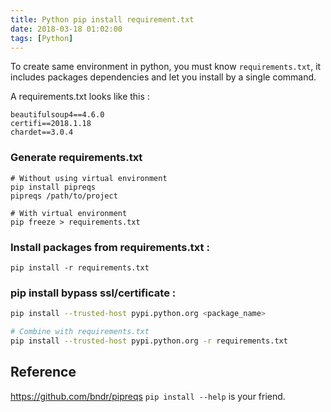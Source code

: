 ```yaml
---
title: Python pip install requirement.txt
date: 2018-03-18 01:02:00
tags: [Python]
---
```


To create same environment in python, you must know `requirements.txt`, it includes packages dependencies and let you install by a single command.

A requirements.txt looks like this : 
```
beautifulsoup4==4.6.0
certifi==2018.1.18
chardet==3.0.4
```

### Generate requirements.txt 

```
# Without using virtual environment
pip install pipreqs
pipreqs /path/to/project

# With virtual environment
pip freeze > requirements.txt
```

### Install packages from requirements.txt : 

```
pip install -r requirements.txt
```

### pip install bypass ssl/certificate : 

```bash
pip install --trusted-host pypi.python.org <package_name>

# Combine with requirements.txt
pip install --trusted-host pypi.python.org -r requirements.txt
```

## Reference
https://github.com/bndr/pipreqs
`pip install --help` is your friend.
